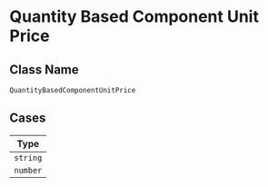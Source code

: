
# Quantity Based Component Unit Price

## Class Name

`QuantityBasedComponentUnitPrice`

## Cases

| Type |
|  --- |
| `string` |
| `number` |

